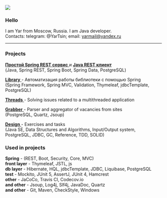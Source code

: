 ![](https://komarev.com/ghpvc/?username=yarmail)<br/>

### Hello
I am Yar from Moscow, Russia. I am Java developer.<br/>
Contacts: telegram: @YarTsin; email: yarmail@yandex.ru <br/>
<hr/>

### Projects

<a href = "https://github.com/yarmail/spring_rest_service"> **Простой Spring REST сервис** </a> 
и <a href = "https://github.com/yarmail/rest_api_client_simple"> **Java REST клиент** </a> <br/>
(Java, Spring REST, Spring Boot, Spring Data, PostgreSQL)<br/>

<a href = "https://github.com/yarmail/library"> **Library** </a> - Автоматизация работы библиотеки с помощью Spring <br/>
(Spring Framework, Spring MVC, Validation, Thymeleaf, jdbcTemplate, PostgreSQL)<br/>

<a href = "https://github.com/yarmail/job4j_threads"> **Threads** </a> - Solving issues related to a multithreaded application <br/>

<a href = "https://github.com/yarmail/job4j_grabber"> **Grabber** </a> - Parser and aggregator of vacancies from sites <br/>
(PostgreSQL, Quartz, Jsoup)<br/>

<a href = "https://github.com/yarmail/job4j_design"> **Design** </a> - Exercises and tasks <br/>
(Java SE, Data Structures and Algorithms, Input/Output system, PostgreSQL, JDBC, GC, Reference, TDD, SOLID)<br/>

### Used in projects
**Spring** - (REST, Boot, Security, Core, MVC) <br/>
**front layer**  - Thymeleaf, JSTL, js <br/>
**db layer** - Hibernate, HQL, jdbcTemplate, JDBC, Liquibase, PostgreSQL <br/>
**test** - Mockito, JUnit 5, AssertJ,  JUnit 4, Hamcrest <br/>
**other** - JaCoCo, Travis CI, Codecov.io <br/>
**and other** - Jsoup, Log4j, Slf4j, JavaDoc, Quartz <br/>
**and other** - Git, Maven, СheckStyle, Windows <br/>
